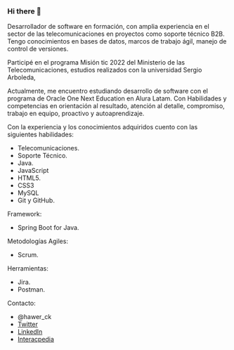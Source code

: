 ### Hi there 👋

<!--
**yohapimo/yohapimo** is a ✨ _special_ ✨ repository because its `README.md` (this file) appears on your GitHub profile.-->

Desarrollador de software en formación, con amplia experiencia en el sector de las telecomunicaciones en proyectos como soporte técnico B2B. Tengo conocimientos en
bases de datos, marcos de trabajo ágil, manejo de control de versiones.

Participé en el programa Misión tic 2022 del Ministerio de las Telecomunicaciones, estudios realizados con la universidad Sergio Arboleda,

Actualmente, me encuentro estudiando desarrollo de software con el programa de Oracle One Next Education en Alura Latam.
Con Habilidades y competencias en orientación al resultado, atención al detalle, compromiso, trabajo en equipo, proactivo y autoaprendizaje.


Con la experiencia y los conocimientos adquiridos cuento con las siguientes habilidades:
- Telecomunicaciones.
- Soporte Técnico.
- Java.
- JavaScript
- HTML5.
- CSS3
- MySQL
- Git y GitHub.

Framework:
- Spring Boot for Java.

Metodologías Agiles:
- Scrum.

Herramientas:
- Jira.
- Postman.

Contacto:
- @hawer_ck
- [Twitter](https://twitter.com/hawer_ck)
- [LinkedIn](https://www.linkedin.com/in/yon-hawer-piñeros-ck/)
- [Interacpedia](https://interacpedia.com/user/yon-hawer-pineros-mora-2)
